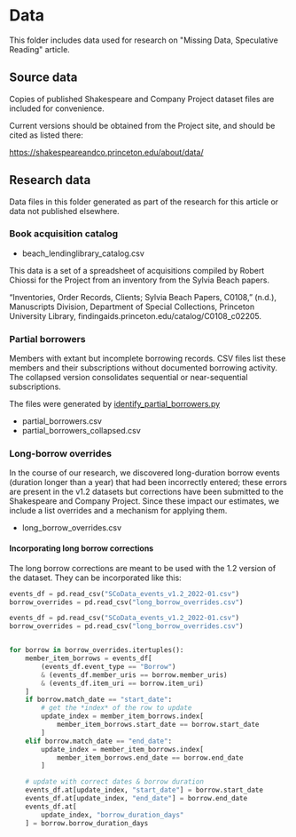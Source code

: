 # Data

This folder includes data used for research on "Missing Data, Speculative Reading" article.

## Source data

Copies of published Shakespeare and Company Project dataset files are included for convenience.

Current versions should be obtained from the Project site, and should be cited as listed there:

https://shakespeareandco.princeton.edu/about/data/


## Research data

Data files in this folder generated as part of the research for this article or data not published elsewhere.

### Book acquisition catalog

- beach_lendinglibrary_catalog.csv

This data is a set of a spreadsheet of acquisitions compiled by Robert Chiossi for the Project from 
an inventory from the Sylvia Beach papers.

“Inventories, Order Records, Clients; Sylvia Beach Papers, C0108,” (n.d.), Manuscripts Division, Department of Special Collections, Princeton University Library, findingaids.princeton.edu/catalog/C0108_c02205.

### Partial borrowers

Members with extant but incomplete borrowing records. CSV files list these members and their subscriptions without documented borrowing activity. The collapsed version consolidates sequential or near-sequential subscriptions.

The files were generated by [identify_partial_borrowers.py](../speculative_reading/identify_partial_borrowers.py)

- partial_borrowers.csv
- partial_borrowers_collapsed.csv


### Long-borrow overrides

In the course of our research, we discovered long-duration borrow events (duration longer than a year) that had been incorrectly entered; these errors are present in the v1.2 datasets but corrections have been submitted to the Shakespeare and Company Project. Since these impact our estimates, we include a list overrides and a mechanism for applying them.

- long_borrow_overrides.csv

#### Incorporating long borrow corrections

The long borrow corrections are meant to be used with the 1.2 version of the dataset. They can be incorporated like this:

```python
events_df = pd.read_csv("SCoData_events_v1.2_2022-01.csv")
borrow_overrides = pd.read_csv("long_borrow_overrides.csv")

events_df = pd.read_csv("SCoData_events_v1.2_2022-01.csv")
borrow_overrides = pd.read_csv("long_borrow_overrides.csv")


for borrow in borrow_overrides.itertuples():
    member_item_borrows = events_df[
        (events_df.event_type == "Borrow")
        & (events_df.member_uris == borrow.member_uris)
        & (events_df.item_uri == borrow.item_uri)
    ]
    if borrow.match_date == "start_date":
        # get the *index* of the row to update
        update_index = member_item_borrows.index[
            member_item_borrows.start_date == borrow.start_date
        ]
    elif borrow.match_date == "end_date":
        update_index = member_item_borrows.index[
            member_item_borrows.end_date == borrow.end_date
        ]

    # update with correct dates & borrow duration
    events_df.at[update_index, "start_date"] = borrow.start_date
    events_df.at[update_index, "end_date"] = borrow.end_date
    events_df.at[
        update_index, "borrow_duration_days"
    ] = borrow.borrow_duration_days
```